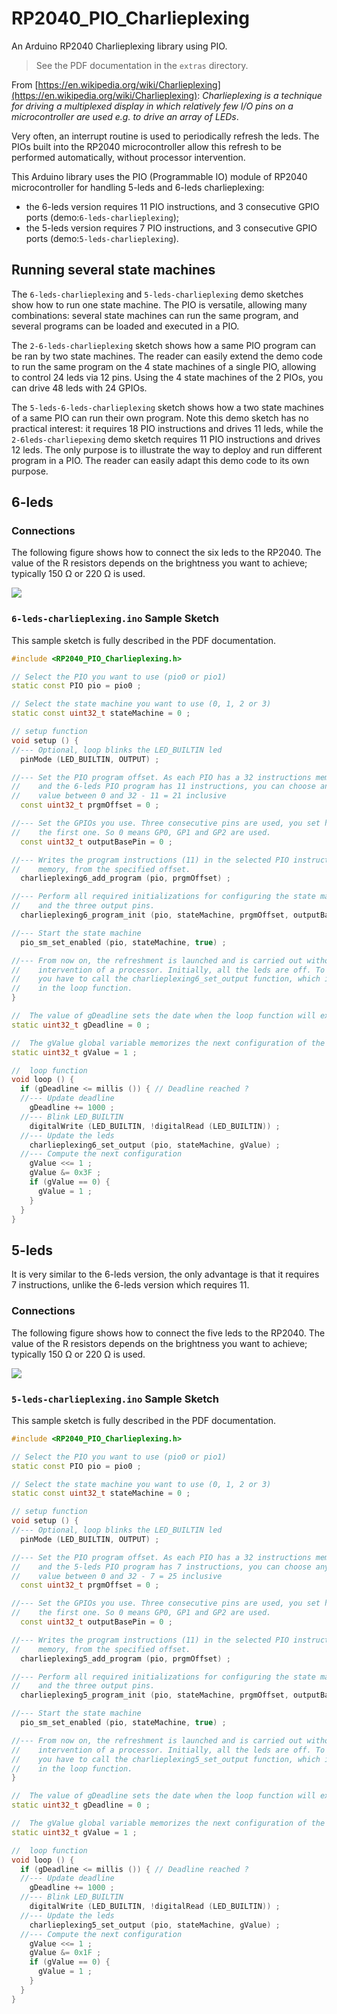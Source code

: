 # RP2040\_PIO\_Charlieplexing

An Arduino RP2040 Charlieplexing library using PIO.

> See the PDF documentation in the `extras` directory.
 
From [https://en.wikipedia.org/wiki/Charlieplexing](https://en.wikipedia.org/wiki/Charlieplexing): *Charlieplexing is a technique for driving a multiplexed display in which relatively few I/O pins on a microcontroller are used e.g. to drive an array of LEDs*.

Very often, an interrupt routine is used to periodically refresh the leds. The PIOs built into the RP2040 microcontroller allow this refresh to be performed automatically, without processor intervention. 

This Arduino library uses the PIO (Programmable IO) module of RP2040 microcontroller for handling 5-leds and 6-leds charlieplexing:

  * the 6-leds version requires 11 PIO instructions, and 3 consecutive GPIO ports (demo:`6-leds-charlieplexing`);
  * the 5-leds version requires 7 PIO instructions, and 3 consecutive GPIO ports (demo:`5-leds-charlieplexing`).

## Running several state machines

The `6-leds-charlieplexing` and `5-leds-charlieplexing` demo sketches show how to run one state machine. The PIO is versatile, allowing many combinations: several state machines can run the same program, and several programs can be loaded and executed in a PIO.


The `2-6-leds-charlieplexing` sketch shows how a same PIO program can be ran by two state machines. The reader can easily extend the demo code to run the same program on the 4 state machines of a single PIO, allowing to control 24 leds via 12 pins. Using the 4 state machines of the 2 PIOs, you can drive 48 leds with 24 GPIOs.


The `5-leds-6-leds-charlieplexing` sketch shows how a two state machines of a same PIO can run their own program. Note this demo sketch has no practical interest: it requires 18 PIO instructions and drives 11 leds, while the `2-6leds-charliepexing` demo sketch requires 11 PIO instructions and drives 12 leds. The only purpose is to illustrate the way to deploy and run different program in a PIO. The reader can easily adapt this demo code to its own purpose.
 
## 6-leds

### Connections
The following figure shows how to connect the six leds to the RP2040. The value of the R resistors depends on the brightness you want to achieve; typically 150 Ω or 220 Ω is used.

![](https://github.com/pierremolinaro/rp2040-charlieplexing/blob/main/extras/connection-6-leds.png)
 
### `6-leds-charlieplexing.ino` Sample Sketch
 
This sample sketch is fully described in the PDF documentation.

```cpp
#include <RP2040_PIO_Charlieplexing.h>

// Select the PIO you want to use (pio0 or pio1)
static const PIO pio = pio0 ;

// Select the state machine you want to use (0, 1, 2 or 3)
static const uint32_t stateMachine = 0 ;

// setup function
void setup () {
//--- Optional, loop blinks the LED_BUILTIN led
  pinMode (LED_BUILTIN, OUTPUT) ;

//--- Set the PIO program offset. As each PIO has a 32 instructions memory,
//    and the 6-leds PIO program has 11 instructions, you can choose any
//    value between 0 and 32 - 11 = 21 inclusive
  const uint32_t prgmOffset = 0 ;

//--- Set the GPIOs you use. Three consecutive pins are used, you set here
//    the first one. So 0 means GP0, GP1 and GP2 are used.
  const uint32_t outputBasePin = 0 ;

//--- Writes the program instructions (11) in the selected PIO instruction
//    memory, from the specified offset.
  charlieplexing6_add_program (pio, prgmOffset) ;

//--- Perform all required initializations for configuring the state machine
//    and the three output pins.
  charlieplexing6_program_init (pio, stateMachine, prgmOffset, outputBasePin) ;

//--- Start the state machine
  pio_sm_set_enabled (pio, stateMachine, true) ;

//--- From now on, the refreshment is launched and is carried out without 
//    intervention of a processor. Initially, all the leds are off. To change,
//    you have to call the charlieplexing6_set_output function, which is done
//    in the loop function.
}

//  The value of gDeadline sets the date when the loop function will execute the next action 
static uint32_t gDeadline = 0 ;

//  The gValue global variable memorizes the next configuration of the leds. 
static uint32_t gValue = 1 ;

//  loop function
void loop () {
  if (gDeadline <= millis ()) { // Deadline reached ?
  //--- Update deadline
    gDeadline += 1000 ;
  //--- Blink LED_BUILTIN
    digitalWrite (LED_BUILTIN, !digitalRead (LED_BUILTIN)) ;
  //--- Update the leds
    charlieplexing6_set_output (pio, stateMachine, gValue) ;
  //--- Compute the next configuration
    gValue <<= 1 ;
    gValue &= 0x3F ;
    if (gValue == 0) {
      gValue = 1 ;
    }
  }
}
```

## 5-leds

 It is very similar to the 6-leds version, the only advantage is that it requires 7 instructions, unlike the 6-leds version which requires 11.

### Connections
The following figure shows how to connect the five leds to the RP2040. The value of the R resistors depends on the brightness you want to achieve; typically 150 Ω or 220 Ω is used.

![](https://github.com/pierremolinaro/rp2040-charlieplexing/blob/main/extras/connection-5-leds.png)
 
### `5-leds-charlieplexing.ino` Sample Sketch
 
This sample sketch is fully described in the PDF documentation.

```cpp
#include <RP2040_PIO_Charlieplexing.h>

// Select the PIO you want to use (pio0 or pio1)
static const PIO pio = pio0 ;

// Select the state machine you want to use (0, 1, 2 or 3)
static const uint32_t stateMachine = 0 ;

// setup function
void setup () {
//--- Optional, loop blinks the LED_BUILTIN led
  pinMode (LED_BUILTIN, OUTPUT) ;

//--- Set the PIO program offset. As each PIO has a 32 instructions memory,
//    and the 5-leds PIO program has 7 instructions, you can choose any
//    value between 0 and 32 - 7 = 25 inclusive
  const uint32_t prgmOffset = 0 ;

//--- Set the GPIOs you use. Three consecutive pins are used, you set here
//    the first one. So 0 means GP0, GP1 and GP2 are used.
  const uint32_t outputBasePin = 0 ;

//--- Writes the program instructions (11) in the selected PIO instruction
//    memory, from the specified offset.
  charlieplexing5_add_program (pio, prgmOffset) ;

//--- Perform all required initializations for configuring the state machine
//    and the three output pins.
  charlieplexing5_program_init (pio, stateMachine, prgmOffset, outputBasePin) ;

//--- Start the state machine
  pio_sm_set_enabled (pio, stateMachine, true) ;

//--- From now on, the refreshment is launched and is carried out without 
//    intervention of a processor. Initially, all the leds are off. To change,
//    you have to call the charlieplexing5_set_output function, which is done
//    in the loop function.
}

//  The value of gDeadline sets the date when the loop function will execute the next action 
static uint32_t gDeadline = 0 ;

//  The gValue global variable memorizes the next configuration of the leds. 
static uint32_t gValue = 1 ;

//  loop function
void loop () {
  if (gDeadline <= millis ()) { // Deadline reached ?
  //--- Update deadline
    gDeadline += 1000 ;
  //--- Blink LED_BUILTIN
    digitalWrite (LED_BUILTIN, !digitalRead (LED_BUILTIN)) ;
  //--- Update the leds
    charlieplexing5_set_output (pio, stateMachine, gValue) ;
  //--- Compute the next configuration
    gValue <<= 1 ;
    gValue &= 0x1F ;
    if (gValue == 0) {
      gValue = 1 ;
    }
  }
}
```

